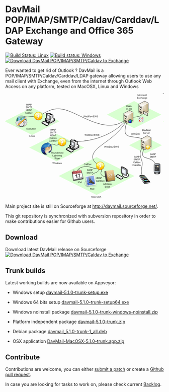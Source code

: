 # DavMail POP/IMAP/SMTP/Caldav/Carddav/LDAP Exchange and Office 365 Gateway

[![Build Status: Linux](https://travis-ci.org/mguessan/davmail.svg?branch=master)](https://travis-ci.org/mguessan/davmail)
[![Build status: Windows](https://ci.appveyor.com/api/projects/status/d7tx645gwqvprd4g?svg=true)](https://ci.appveyor.com/project/mguessan/davmail)
[![Download DavMail POP/IMAP/SMTP/Caldav to Exchange](https://img.shields.io/sourceforge/dm/davmail.svg)](https://sourceforge.net/projects/davmail/files/latest/download)

Ever wanted to get rid of Outlook ? DavMail is a POP/IMAP/SMTP/Caldav/Carddav/LDAP gateway allowing users to use any mail client with Exchange, even from the internet through Outlook Web Access on any platform, tested on MacOSX, Linux and Windows

![DavMail Architecture](src/site/resources/images/davmailArchitecture.png)

Main project site is still on Sourceforge at http://davmail.sourceforge.net/.

This git repository is synchronized with subversion repository in order to make contributions easier for Github users.

## Download
Download latest DavMail release on Sourceforge
[![Download DavMail POP/IMAP/SMTP/Caldav to Exchange](https://a.fsdn.com/con/app/sf-download-button)](https://sourceforge.net/projects/davmail/files/davmail/5.1.0/)

## Trunk builds
Latest working builds are now available on Appveyor:

* Windows setup [davmail-5.1.0-trunk-setup.exe](https://ci.appveyor.com/api/projects/mguessan/davmail/artifacts/dist%2Fdavmail-5.1.0-trunk-setup.exe?job=Environment%3A%20JAVA_HOME%3DC%3A%5CProgram%20Files%5CJava%5Cjdk1.8.0)
* Windows 64 bits setup [davmail-5.1.0-trunk-setup64.exe](https://ci.appveyor.com/api/projects/mguessan/davmail/artifacts/dist%2Fdavmail-5.1.0-trunk-setup64.exe?job=Environment%3A%20JAVA_HOME%3DC%3A%5CProgram%20Files%5CJava%5Cjdk1.8.0)
* Windows noinstall package [davmail-5.1.0-trunk-windows-noinstall.zip](https://ci.appveyor.com/api/projects/mguessan/davmail/artifacts/dist%2Fdavmail-5.1.0-trunk-windows-noinstall.zip?job=Environment%3A%20JAVA_HOME%3DC%3A%5CProgram%20Files%5CJava%5Cjdk1.8.0)

* Platform independent package [davmail-5.1.0-trunk.zip](https://ci.appveyor.com/api/projects/mguessan/davmail/artifacts/dist%2Fdavmail-5.1.0-trunk.zip?job=Environment%3A%20JAVA_HOME%3DC%3A%5CProgram%20Files%5CJava%5Cjdk1.8.0)

* Debian package [davmail_5.1.0-trunk-1_all.deb](https://ci.appveyor.com/api/projects/mguessan/davmail/artifacts/dist%2Fdavmail_5.1.0-trunk-1_all.deb?job=Environment%3A%20JAVA_HOME%3DC%3A%5CProgram%20Files%5CJava%5Cjdk1.8.0)

* OSX application [DavMail-MacOSX-5.1.0-trunk.app.zip](https://ci.appveyor.com/api/projects/mguessan/davmail/artifacts/dist%2FDavMail-MacOSX-5.1.0-trunk.app.zip?job=Environment%3A%20JAVA_HOME%3DC%3A%5CProgram%20Files%5CJava%5Cjdk1.8.0)

## Contribute
Contributions are welcome, you can either [submit a patch](https://sourceforge.net/p/davmail/patches/) or create a [Github pull request](https://github.com/mguessan/davmail/pulls).

In case you are looking for tasks to work on, please check current
[Backlog](https://sourceforge.net/p/davmail/feature-requests/milestone/Backlog/).


